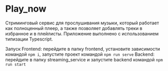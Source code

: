 # Play_now

Стриминговый сервис для прослушивания музыки, который работает как полноценный плеер, а также позволяет добавлять треки в избранное и в плейлисты.
Приложение выполнено с использованием типизации Typescript. 

Запуск
Frontend: перейдите в папку frontend, установите зависимости командой `npm i`, запустите проект командой `npm run serve`
Backend: перейдите в папку streaming_service и запустите backend командой `npm run start`
